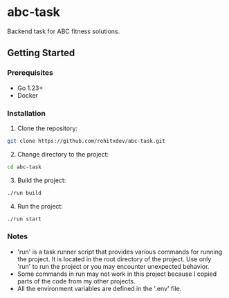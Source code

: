 # abc-task

Backend task for ABC fitness solutions.

## Getting Started

### Prerequisites

- Go 1.23+
- Docker

### Installation

1. Clone the repository:

```bash
git clone https://github.com/rohitxdev/abc-task.git
```

2. Change directory to the project:

```bash
cd abc-task
```

3. Build the project:

```bash
./run build
```

4. Run the project:

```bash
./run start
```

### Notes

- 'run' is a task runner script that provides various commands for running the project. It is located in the root directory of the project. Use only 'run' to run the project or you may encounter unexpected behavior.
- Some commands in run may not work in this project because I copied parts of the code from my other projects.
- All the environment variables are defined in the '.env' file.
